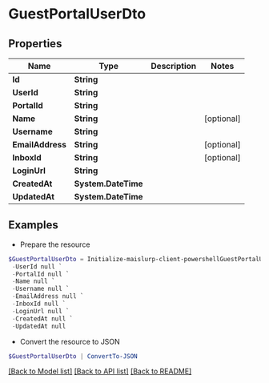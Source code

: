 # GuestPortalUserDto
## Properties

Name | Type | Description | Notes
------------ | ------------- | ------------- | -------------
**Id** | **String** |  | 
**UserId** | **String** |  | 
**PortalId** | **String** |  | 
**Name** | **String** |  | [optional] 
**Username** | **String** |  | 
**EmailAddress** | **String** |  | [optional] 
**InboxId** | **String** |  | [optional] 
**LoginUrl** | **String** |  | 
**CreatedAt** | **System.DateTime** |  | 
**UpdatedAt** | **System.DateTime** |  | 

## Examples

- Prepare the resource
```powershell
$GuestPortalUserDto = Initialize-maislurp-client-powershellGuestPortalUserDto  -Id null `
 -UserId null `
 -PortalId null `
 -Name null `
 -Username null `
 -EmailAddress null `
 -InboxId null `
 -LoginUrl null `
 -CreatedAt null `
 -UpdatedAt null
```

- Convert the resource to JSON
```powershell
$GuestPortalUserDto | ConvertTo-JSON
```

[[Back to Model list]](../README#documentation-for-models) [[Back to API list]](../README#documentation-for-api-endpoints) [[Back to README]](../README)

